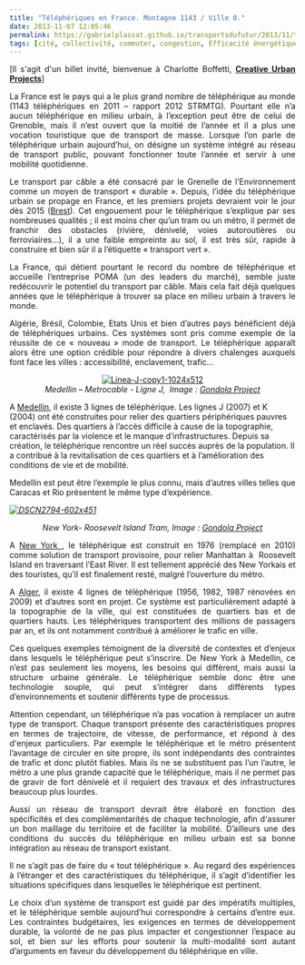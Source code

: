 ```yaml
---
title: "Téléphériques en France. Montagne 1143 / Ville 0."
date: 2013-11-07 12:05:46
permalink: https://gabrielplassat.github.io/transportsdufutur/2013/11/telepheriques-en-france-montagne-1143-ville-0.html
tags: [cité, collectivité, commuter, congestion, Efficacité énergétique, Infrastructure]
---
```


<p style="text-align: justify">[Il s'agit d'un billet invité, bienvenue à Charlotte Boffetti, <strong><a href="http://gondolaproject.com/gondola-project-team/" target="_blank">Creative Urban Projects</a></strong>]</p> <p style="text-align: justify">La France est le pays qui a le plus grand nombre de téléphérique au monde (1143 téléphériques en 2011 – rapport 2012 STRMTG). Pourtant elle n’a aucun téléphérique en milieu urbain, à l’exception peut être de celui de Grenoble, mais il n’est ouvert que la moitié de l’année et il a plus une vocation touristique que de transport de masse. Lorsque l’on parle de téléphérique urbain aujourd’hui, on désigne un système intégré au réseau de transport public, pouvant fonctionner toute l’année et servir à une mobilité quotidienne.</p> <p style="text-align: justify">Le transport par câble a été consacré par le Grenelle de l’Environnement comme un moyen de transport « durable ». Depuis, l’idée du téléphérique urbain se propage en France, et les premiers projets devraient voir le jour dès 2015 (<a href="http://www.capucinsbrest.com/index.php/un-projet-de-territoire/le-telepherique.html" target="_self" title="Brest">Brest</a>). Cet engouement pour le téléphérique s’explique par ses nombreuses qualités ; il est moins cher qu’un tram ou un métro, il permet de franchir des obstacles (rivière, dénivelé, voies autoroutières ou ferroviaires…), il a une faible empreinte au sol, il est très sûr, rapide à construire et bien sûr il a l’étiquette « transport vert ».</p> <p style="text-align: justify">La France, qui détient pourtant le record du nombre de téléphérique et accueille l’entreprise POMA (un des leaders du marché), semble juste redécouvrir le potentiel du transport par câble. Mais cela fait déjà quelques années que le téléphérique à trouver sa place en milieu urbain à travers le monde.</p> <p style="text-align: justify">Algérie, Brésil, Colombie, Etats Unis et bien d’autres pays bénéficient déjà de téléphériques urbains. Ces systèmes sont pris comme exemple de la réussite de ce « nouveau » mode de transport. Le téléphérique apparaît alors être une option crédible pour répondre à divers chalenges auxquels font face les villes : accessibilité, enclavement, trafic…</p> <p style="text-align: center"> <a class="asset-img-link" href="https://gabrielplassat.github.io/transportsdufutur/wp-content/uploads/sites/6/old/6a0120a66d2ad4970b019b00c39f98970c-pi.jpg"><img alt="Linea-J-copy1-1024x512" border="0" class="asset  asset-image at-xid-6a0120a66d2ad4970b019b00c39f98970c image-full" src="/wp-content/uploads/sites/6/old/6a0120a66d2ad4970b019b00c39f98970c-800wi.jpg" title="Linea-J-copy1-1024x512" /></a><br /><em>Medellin – Metrocable - Ligne J, </em><em> </em><em>Image : <a href="http://gondolaproject.com/" target="_self" title="Gondola Project">Gondola Project</a></em></p> <p style="text-align: justify"><span style="text-align: justify"> </span></p>  <!--more-->  A <a href="http://gondolaproject.com/medellin/" style="text-align: justify" target="_self" title="Medellin">Medellin</a><span style="text-align: justify">, il existe 3 lignes de téléphérique. Les lignes J (2007) et K (2004) ont été construites pour relier des quartiers périphériques pauvres et enclavés. Des quartiers à l’accès difficile à cause de la topographie, caractérisés par la violence et le manque d’infrastructures. Depuis sa création, le téléphérique rencontre un réel succès auprès de la population. Il a contribué à la revitalisation de ces quartiers et à l’amélioration des conditions de vie et de mobilité.</span> <p style="text-align: justify">Medellin est peut être l’exemple le plus connu, mais d’autres villes telles que Caracas et Rio présentent le même type d’expérience.</p> <p style="text-align: justify"><em> <a class="asset-img-link" href="https://gabrielplassat.github.io/transportsdufutur/wp-content/uploads/sites/6/old/6a0120a66d2ad4970b019b00c4084d970d-pi.jpg"><img alt="DSCN2794-602x451" border="0" class="asset  asset-image at-xid-6a0120a66d2ad4970b019b00c4084d970d image-full" src="/wp-content/uploads/sites/6/old/6a0120a66d2ad4970b019b00c4084d970d-800wi.jpg" title="DSCN2794-602x451" /></a><br /></em></p> <p style="text-align: center"><em>New York- Roosevelt Island Tram, </em><em>Image : <a href="http://gondolaproject.com/" target="_self" title="Gondola Project">Gondola Project</a></em></p> <p style="text-align: justify"><span style="text-align: justify">A </span><a href="http://gondolaproject.com/category/installations/roosevelt-island-tram/" style="text-align: justify" target="_self" title="New York">New York </a><span style="text-align: justify">, le téléphérique est construit en 1976 (remplacé en 2010) comme solution de transport provisoire, pour relier Manhattan à  Roosevelt Island en traversant l’East River. Il est tellement apprécié des New Yorkais et des touristes, qu’il est finalement resté, malgré l’ouverture du métro.</span></p> <p style="text-align: justify">A <a href="https://gabrielplassat.github.io/transportsdufutur//gondolaproject.com/algeria/" target="_self" title="Alger">Alger</a>, il existe 4 lignes de téléphérique (1956, 1982, 1987 rénovées en 2009) et d’autres sont en projet. Ce système est particulièrement adapté à la topographie de la ville, qui est constituées de quartiers bas et de quartiers hauts. Les téléphériques transportent des millions de passagers par an, et ils ont notamment contribué à améliorer le trafic en ville.</p> <p style="text-align: justify">Ces quelques exemples témoignent de la diversité de contextes et d’enjeux dans lesquels le téléphérique peut s’inscrire. De New York à Medellin, ce n’est pas seulement les moyens, les besoins qui diffèrent, mais aussi la structure urbaine générale. Le téléphérique semble donc être une technologie souple, qui peut s’intégrer dans différents types d’environnements et soutenir différents type de processus. </p> <p style="text-align: justify">Attention cependant, un téléphérique n’a pas vocation à remplacer un autre type de transport. Chaque transport présente des caractéristiques propres en termes de trajectoire, de vitesse, de performance, et répond à des d'enjeux particuliers. Par exemple le téléphérique et le métro présentent l’avantage de circuler en site propre, ils sont indépendants des contraintes de trafic et donc plutôt fiables. Mais ils ne se substituent pas l’un l’autre, le métro a une plus grande capacité que le téléphérique, mais il ne permet pas de gravir de fort dénivelé et il requiert des travaux et des infrastructures beaucoup plus lourdes.  </p> <p style="text-align: justify">Aussi un réseau de transport devrait être élaboré en fonction des spécificités et des complémentarités de chaque technologie, afin d'assurer un bon maillage du territoire et de faciliter la mobilité. D’ailleurs une des conditions du succès du téléphérique en milieu urbain est sa bonne intégration au réseau de transport existant.</p> <p style="text-align: justify">Il ne s’agit pas de faire du « tout téléphérique ». Au regard des expériences à l’étranger et des caractéristiques du téléphérique, il s’agit d’identifier les situations spécifiques dans lesquelles le téléphérique est pertinent. </p> <p style="text-align: justify">Le choix d’un système de transport est guidé par des impératifs multiples, et le téléphérique semble aujourd’hui correspondre à certains d’entre eux. Les contraintes budgétaires, les exigences en termes de développement durable, la volonté de ne pas plus impacter et congestionner l’espace au sol, et bien sur les efforts pour soutenir la multi-modalité sont autant d’arguments en faveur du développement du téléphérique en ville.</p> <p style="text-align: justify"> </p> <p style="text-align: justify"> </p> <p style="text-align: justify"><em><br /></em></p> <p style="text-align: justify"><em><br /></em></p>
